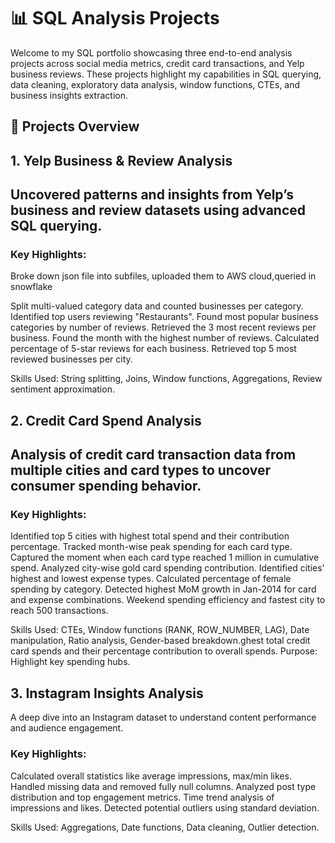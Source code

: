 # 📊 SQL Analysis Projects
Welcome to my SQL portfolio showcasing three end-to-end analysis projects across social media metrics, credit card transactions, and Yelp business reviews. These projects highlight my capabilities in SQL querying, data cleaning, exploratory data analysis, window functions, CTEs, and business insights extraction.

## 📁 Projects Overview
## 1. Yelp Business & Review Analysis
## Uncovered patterns and insights from Yelp’s business and review datasets using advanced SQL querying.

### Key Highlights:

Broke down json file into subfiles, uploaded them to AWS cloud,queried in snowflake

Split multi-valued category data and counted businesses per category.
Identified top users reviewing "Restaurants".
Found most popular business categories by number of reviews.
Retrieved the 3 most recent reviews per business.
Found the month with the highest number of reviews.
Calculated percentage of 5-star reviews for each business.
Retrieved top 5 most reviewed businesses per city.

Skills Used: String splitting, Joins, Window functions, Aggregations, Review sentiment approximation.

## 2. Credit Card Spend Analysis
## Analysis of credit card transaction data from multiple cities and card types to uncover consumer spending behavior.

### Key Highlights:

Identified top 5 cities with highest total spend and their contribution percentage.
Tracked month-wise peak spending for each card type.
Captured the moment when each card type reached 1 million in cumulative spend.
Analyzed city-wise gold card spending contribution.
Identified cities' highest and lowest expense types.
Calculated percentage of female spending by category.
Detected highest MoM growth in Jan-2014 for card and expense combinations.
Weekend spending efficiency and fastest city to reach 500 transactions.

Skills Used: CTEs, Window functions (RANK, ROW_NUMBER, LAG), Date manipulation, Ratio analysis, Gender-based breakdown.ghest total credit card spends and their percentage contribution to overall spends.
Purpose: Highlight key spending hubs.


## 3. Instagram Insights Analysis
A deep dive into an Instagram dataset to understand content performance and audience engagement.

### Key Highlights:

Calculated overall statistics like average impressions, max/min likes.
Handled missing data and removed fully null columns.
Analyzed post type distribution and top engagement metrics.
Time trend analysis of impressions and likes.
Detected potential outliers using standard deviation.

Skills Used: Aggregations, Date functions, Data cleaning, Outlier detection.

